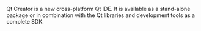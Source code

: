 Qt Creator is a new cross-platform Qt IDE. It is available as a stand-alone package or in combination with the Qt libraries and development tools as a complete SDK.